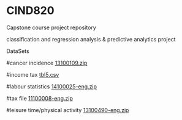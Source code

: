 # CIND820
Capstone course project repository

classification and regression analysis & predictive analytics project 

DataSets

#cancer incidence
[13100109.zip](https://github.com/OROY97/CIND820-OR/blob/DataSets/13100109.zip)

#income tax
[tbl5.csv](https://github.com/OROY97/CIND820/files/7899779/tbl5.csv)

#labour statistics
[14100025-eng.zip](https://github.com/OROY97/CIND820/files/7899789/14100025-eng.zip)

#tax file
[11100008-eng.zip](https://github.com/OROY97/CIND820/files/7899800/11100008-eng.zip)

#leisure time/physical activity
[13100490-eng.zip](https://github.com/OROY97/CIND820/files/7899802/13100490-eng.zip)
